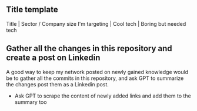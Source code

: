 ## Title template

Title | Sector / Company size I'm targeting | Cool tech | Boring but needed tech

## Gather all the changes in this repository and create a post on Linkedin

A good way to keep my network posted on newly gained knowledge would be to gather all the commits in this repository, and ask GPT to summarize the changes post them as a Linkedin post.
  - Ask GPT to scrape the content of newly added links and add them to the summary too
